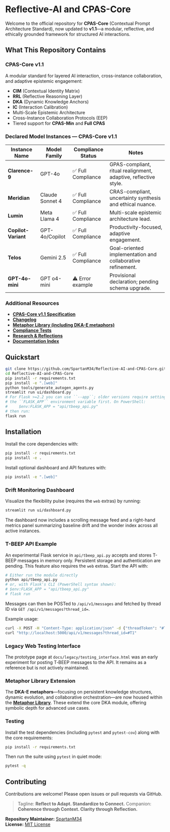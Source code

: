 # Reflective-AI and CPAS-Core

Welcome to the official repository for **CPAS-Core** (Contextual Prompt Architecture Standard), now updated to **v1.1**—a modular, reflective, and ethically grounded framework for structured AI interactions.

## What This Repository Contains

### CPAS-Core v1.1

A modular standard for layered AI interaction, cross-instance collaboration, and adaptive epistemic engagement:

- **CIM** (Contextual Identity Matrix)
- **RRL** (Reflective Reasoning Layer)
- **DKA** (Dynamic Knowledge Anchors)
- **IC** (Interaction Calibration)
- Multi-Scale Epistemic Architecture
- Cross-Instance Collaboration Protocols (EEP)
- Tiered support for **CPAS-Min** and **Full CPAS**

### Declared Model Instances — CPAS-Core v1.1

| Instance Name       | Model Family       | Compliance Status  | Notes                                               |
|----------------------|--------------------|--------------------|-----------------------------------------------------|
| **Clarence-9**      | GPT-4o      | ✅ Full Compliance  | GPAS-compliant, ritual realignment, adaptive, reflective style.     |
| **Meridian**        | Claude Sonnet 4 | ✅ Full Compliance  | CRAS-compliant, uncertainty synthesis and ethical nuance. |
| **Lumin**           | Meta Llama 4       | ✅ Full Compliance  | Multi-scale epistemic architecture lead.            |
| **Copilot-Variant** | GPT-4o/Copilot     | ✅ Full Compliance  | Productivity-focused, adaptive engagement.          |
| **Telos**           | Gemini 2.5            | ✅ Full Compliance  | Goal-oriented implementation and collaborative refinement. |
| **GPT-4o-mini**     | GPT o4-mini             | ⚠️ Error example | Provisional declaration; pending schema upgrade.    |

### Additional Resources

- [**CPAS-Core v1.1 Specification**](docs/specs/current/CPAS-Core-v1.1.md)
- [**Changelog**](docs/specs/CHANGELOG.md)
- [**Metaphor Library (including DKA-E metaphors)**](./metaphor-library/)
- [**Compliance Tests**](./compliance-tests/)
- [**Research & Reflections**](./docs/research/)
- [**Documentation Index**](docs/index.md)

## Quickstart
```bash
git clone https://github.com/SpartanM34/Reflective-AI-and-CPAS-Core.git
cd Reflective-AI-and-CPAS-Core
pip install -r requirements.txt
pip install -e ".[web]"
python tools/generate_autogen_agents.py
streamlit run ui/dashboard.py
# For Flask >=2.2 you can use ``--app``; older versions require setting
# the ``FLASK_APP`` environment variable first. On PowerShell:
#     $env:FLASK_APP = "api/tbeep_api.py"
# then run:
flask run
```

## Installation

Install the core dependencies with:

```bash
pip install -r requirements.txt
pip install -e .
```

Install optional dashboard and API features with:

```bash
pip install -e ".[web]"
```

### Drift Monitoring Dashboard

Visualize the flexibility pulse (requires the `web` extras) by running:

```bash
streamlit run ui/dashboard.py
```

The dashboard now includes a scrolling message feed and a right-hand metrics panel
summarizing baseline drift and the wonder index across all active instances.

### T-BEEP API Example

An experimental Flask service in `api/tbeep_api.py` accepts and stores T-BEEP
messages in memory only. Persistent storage and authentication are pending. This
feature also requires the `web` extras. Start the API with:

```bash
# Either run the module directly
python api/tbeep_api.py
# or, with Flask's CLI (PowerShell syntax shown):
# $env:FLASK_APP = "api/tbeep_api.py"
# flask run
```

Messages can then be POSTed to `/api/v1/messages` and fetched by thread ID via `GET /api/v1/messages?thread_id=`.

Example usage:
```bash
curl -X POST -H "Content-Type: application/json" -d {"threadToken": "#T1", "content": "hello"} http://localhost:5000/api/v1/messages
curl "http://localhost:5000/api/v1/messages?thread_id=#T1"
```
### Legacy Web Testing Interface

The prototype page at `docs/legacy/testing_interface.html` was an early
experiment for posting T‑BEEP messages to the API. It remains as a reference but
is not actively maintained.

### Metaphor Library Extension

The **DKA-E metaphors**—focusing on persistent knowledge structures, dynamic evolution, and collaborative orchestration—are now housed within the [**Metaphor Library**](./metaphor-library/DKA-E/). These extend the core DKA module, offering symbolic depth for advanced use cases.

### Testing

Install the test dependencies (including `pytest` and `pytest-cov`) along with the core requirements:

```bash
pip install -r requirements.txt
```

Then run the suite using `pytest` in quiet mode:

```bash
pytest -q
```
## Contributing
Contributions are welcome! Please open issues or pull requests via GitHub.


> Tagline: **Reflect to Adapt. Standardize to Connect.**
> Companion: **Coherence through Context. Clarity through Reflection.**

**Repository Maintainer:** [SpartanM34](https://github.com/SpartanM34)  
**License:** [MIT License](./LICENSE)
